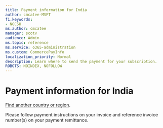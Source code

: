 ```yaml
---
title: Payment information for India
author: cmcatee-MSFT
f1.keywords:
- NOCSH
ms.author: cmcatee
manager: scotv
audience: Admin
ms.topic: reference
ms.service: o365-administration
ms.custom: CommercePayInfo
localization_priority: Normal
description: Learn where to send the payment for your subscription.
ROBOTS: NOINDEX, NOFOLLOW
---                                
```


# Payment information for India

[Find another country or region](../billing-and-payments/pay-for-your-subscription.md).

Please follow payment instructions on your invoice and reference invoice number(s) on your payment remittance.  